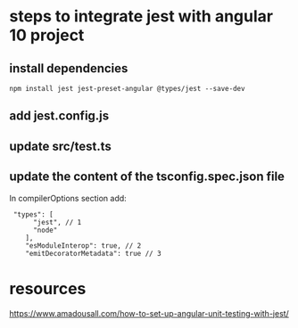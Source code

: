 # steps to integrate jest with angular 10 project

## install dependencies

```
npm install jest jest-preset-angular @types/jest --save-dev
```

## add jest.config.js

## update src/test.ts

## update the content of the tsconfig.spec.json file

In compilerOptions section add:

```
 "types": [
      "jest", // 1
      "node"
    ],
    "esModuleInterop": true, // 2
    "emitDecoratorMetadata": true // 3
```
# resources
https://www.amadousall.com/how-to-set-up-angular-unit-testing-with-jest/   
